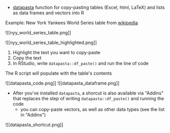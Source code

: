 - [datapasta](https://github.com/MilesMcBain/datapasta) function for copy-pasting tables (Excel, html, LaTeX) and lists as data frames and vectors into R

Example: New York Yankees World Series table from [wikipedia](https://en.wikipedia.org/wiki/New_York_Yankees)

![[nyy_world_series_table.png]]

![[nyy_world_series_table_highlighted.png]]
1. Highlight the text you want to copy-paste
2. Copy the text
3. In RStudio, write `datapasta::df_paste()` and run the line of code

The R script will populate with the table's contents

![[datapasta_code.png]]
![[datapasta_dataframe.png]]


- After you've installed `datapasta`, a shorcut is also available via "Addins" that replaces the step of writing `datapasta::df_paste()` and running the code
	- you can copy-paste vectors, as well as other data types (see the list in "Addins")

![[datapasta_shortcut.png]]

